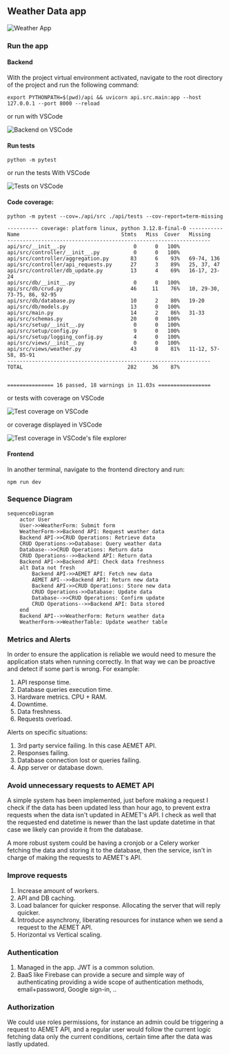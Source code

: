 ## Weather Data app
![Weather App](docs/weather-app.gif)

### Run the app

#### Backend

With the project virtual environment activated, navigate to the root directory of the project and run the following command:

```shell
export PYTHONPATH=$(pwd)/api && uvicorn api.src.main:app --host 127.0.0.1 --port 8000 --reload
```
or run with VSCode

![Backend on VSCode](docs/run-backend-with-vscode.png)

#### Run tests

```shell
python -m pytest
```

or run the tests With VSCode

![Tests on VSCode](docs/run-tests-with-vscode.png)

#### Code coverage:
```shell
python -m pytest --cov=./api/src ./api/tests --cov-report=term-missing
```

```shell
---------- coverage: platform linux, python 3.12.8-final-0 -----------
Name                                 Stmts   Miss  Cover   Missing
------------------------------------------------------------------
api/src/__init__.py                      0      0   100%
api/src/controller/__init__.py           0      0   100%
api/src/controller/aggregation.py       83      6    93%   69-74, 136
api/src/controller/api_requests.py      27      3    89%   25, 37, 47
api/src/controller/db_update.py         13      4    69%   16-17, 23-24
api/src/db/__init__.py                   0      0   100%
api/src/db/crud.py                      46     11    76%   10, 29-30, 73-75, 86, 92-95
api/src/db/database.py                  10      2    80%   19-20
api/src/db/models.py                    13      0   100%
api/src/main.py                         14      2    86%   31-33
api/src/schemas.py                      20      0   100%
api/src/setup/__init__.py                0      0   100%
api/src/setup/config.py                  9      0   100%
api/src/setup/logging_config.py          4      0   100%
api/src/views/__init__.py                0      0   100%
api/src/views/weather.py                43      8    81%   11-12, 57-58, 85-91
------------------------------------------------------------------
TOTAL                                  282     36    87%


=============== 16 passed, 18 warnings in 11.03s =================
```

or tests with coverage on VSCode

![Test coverage on VSCode](docs/coverage-with-vscode.png)

or coverage displayed in VSCode

![Test coverage in VSCode's file explorer](docs/coverage-in-vscode-file-explorer.png)

#### Frontend

In another terminal, navigate to the frontend directory and run:

```shell
npm run dev
```

### Sequence Diagram
```mermaid
sequenceDiagram
    actor User
    User->>WeatherForm: Submit form
    WeatherForm->>Backend API: Request weather data
    Backend API->>CRUD Operations: Retrieve data
    CRUD Operations->>Database: Query weather data
    Database-->>CRUD Operations: Return data
    CRUD Operations-->>Backend API: Return data
    Backend API->>Backend API: Check data freshness
    alt Data not fresh
        Backend API->>AEMET API: Fetch new data
        AEMET API-->>Backend API: Return new data
        Backend API->>CRUD Operations: Store new data
        CRUD Operations->>Database: Update data
        Database-->>CRUD Operations: Confirm update
        CRUD Operations-->>Backend API: Data stored
    end
    Backend API-->>WeatherForm: Return weather data
    WeatherForm->>WeatherTable: Update weather table
```

### Metrics and Alerts

In order to ensure the application is reliable we would need to mesure the application stats
when running correctly. In that way we can be proactive and detect if some part is wrong.
For example:
1. API response time.
2. Database queries execution time.
3. Hardware metrics. CPU + RAM.
4. Downtime.
5. Data freshness.
6. Requests overload.


Alerts on specific situations:
1. 3rd party service failing. In this case AEMET API.
2. Responses failing.
3. Database connection lost or queries failing.
4. App server or database down.


### Avoid unnecessary requests to AEMET API

A simple system has been implemented, just before making a request I check if the
data has been updated less than hour ago, to prevent extra requests when the data
isn't updated in AEMET's API.
I check as well that the requested end datetime is newer than the last update datetime in that case we likely can provide it from the database.

A more robust system could be having a cronjob or a Celery worker fetching the data and storing it to the database, then the service, isn't in charge of making the requests to AEMET's API.


### Improve requests

1. Increase amount of workers.
2. API and DB caching.
3. Load balancer for quicker response. Allocating the server that will reply quicker.
4. Introduce asynchrony, liberating resources for instance when we send a request
   to the AEMET API.
5. Horizontal vs Vertical scaling.


### Authentication

1. Managed in the app. JWT is a common solution.
2. BaaS like Firebase can provide a secure and simple way of authenticating providing a wide scope of authentication methods, email+password, Google sign-in, ..

### Authorization

We could use roles permissions, for instance an admin could be triggering a request
to AEMET API, and a regular user would follow the current logic fetching data only the current conditions, certain time after the data was lastly updated.
